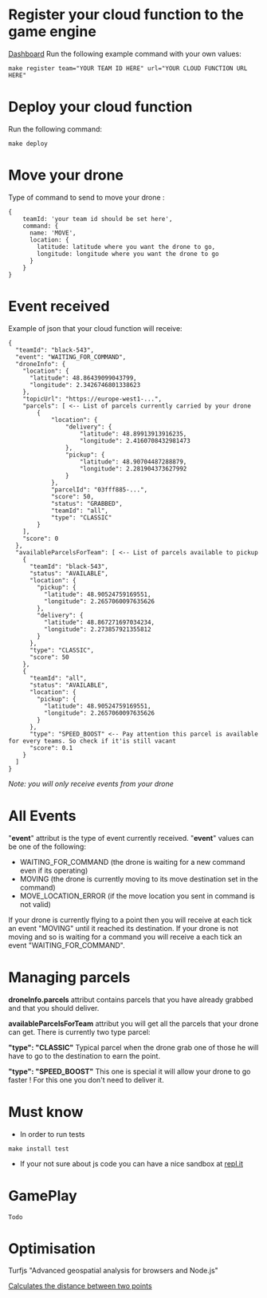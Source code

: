 
# Register your cloud function to the game engine
[Dashboard](https://deploy-techevent-drone.appspot.com/)
Run the following example command with your own values:

```
make register team="YOUR TEAM ID HERE" url="YOUR CLOUD FUNCTION URL HERE"
```

# Deploy your cloud function 

Run the following command:

```
make deploy
```

# Move your drone

Type of command to send to move your drone :

```
{
	teamId: 'your team id should be set here',
	command: {
	  name: 'MOVE',
	  location: {
	  	latitude: latitude where you want the drone to go,
	  	longitude: longitude where you want the drone to go
	  }
	}
}
```

# Event received 

Example of json that your cloud function will receive:

```
{
  "teamId": "black-543",
  "event": "WAITING_FOR_COMMAND",
  "droneInfo": {
    "location": {
      "latitude": 48.86439099043799,
      "longitude": 2.3426746801338623
    },
    "topicUrl": "https://europe-west1-...",
    "parcels": [ <-- List of parcels currently carried by your drone
        {
            "location": {
                "delivery": {
                    "latitude": 48.89913913916235,
                    "longitude": 2.4160708432981473
                },
                "pickup": {
                    "latitude": 48.90704487288879,
                    "longitude": 2.281904373627992
                }
            },
            "parcelId": "03fff885-...",
            "score": 50,
            "status": "GRABBED",
            "teamId": "all",
            "type": "CLASSIC"
        }
    ],
    "score": 0
  },
  "availableParcelsForTeam": [ <-- List of parcels available to pickup
    {
      "teamId": "black-543",
      "status": "AVAILABLE",
      "location": {
        "pickup": {
          "latitude": 48.90524759169551,
          "longitude": 2.2657060097635626
        },
        "delivery": {
          "latitude": 48.867271697034234,
          "longitude": 2.273857921355812
        }
      },
      "type": "CLASSIC",
      "score": 50
    },
    {
      "teamId": "all",
      "status": "AVAILABLE",
      "location": {
        "pickup": {
          "latitude": 48.90524759169551,
          "longitude": 2.2657060097635626
        }
      },
      "type": "SPEED_BOOST" <-- Pay attention this parcel is available for every teams. So check if it'is still vacant
      "score": 0.1
    }    
  ]
}
```

*Note: you will only receive events from your drone*

# All Events 

"**event**" attribut is the type of event currently received.
"**event**" values can be one of the following:
- WAITING_FOR_COMMAND (the drone is waiting for a new command even if its operating)
- MOVING (the drone is currently moving to its move destination set in the command)
- MOVE_LOCATION_ERROR (if the move location you sent in command is not valid)

If your drone is currently flying to a point then you will receive at each tick an event "MOVING" until it reached its destination.
If your drone is not moving and so is waiting for a command you will receive a each tick an event "WAITING_FOR_COMMAND".

# Managing parcels

**droneInfo.parcels** attribut contains parcels that you have already grabbed and that you should deliver.

**availableParcelsForTeam** attribut you will get all the parcels that your drone can get.
There is currently two type parcel:

**"type": "CLASSIC"**
Typical parcel when the drone grab one of those he will have to go to the destination to earn the point.

**"type": "SPEED_BOOST"**
This one is special it will allow your drone to go faster !
For this one you don't need to deliver it.


# Must know
 *  In order to run tests 
 ``` 
make install test
 ```
 *  If your not sure about js code you can have a nice sandbox at [repl.it](https://repl.it/languages)



# GamePlay
    Todo  
      

# Optimisation

Turfjs "Advanced geospatial analysis for browsers and Node.js"

[Calculates the distance between two points](http://turfjs.org/docs#distance)

